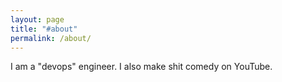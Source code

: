 ```yaml
---
layout: page
title: "#about"
permalink: /about/
---
```


I am a "devops" engineer. I also make shit comedy on YouTube.